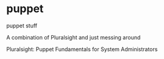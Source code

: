# puppet
puppet stuff

A combination of Pluralsight and just messing around

Pluralsight: Puppet Fundamentals for System Administrators
